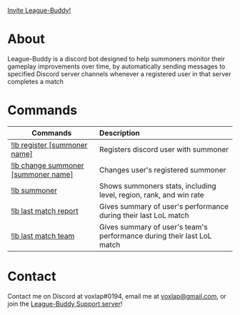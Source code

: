 [Invite League-Buddy!](https://discordapp.com/api/oauth2/authorize?client_id=419157772421300235&permissions=384000&scope=bot)

# About
League-Buddy is a discord bot designed to help summoners monitor their gameplay improvements over time, by automatically sending messages to specified Discord server channels whenever a registered user in that server completes a match
# Commands
| **Commands**                | **Description**                                                      |
|-----------------------------|:---------------------------------------------------------------------|
|[!lb register [summoner name]](https://raw.githubusercontent.com/voxlap/League-Discord-Buddy/master/register.png) |Registers discord user with summoner
|[!lb change summoner [summoner name]]()|Changes user's registered summoner|
|[!lb summoner]()|Shows summoners stats, including level, region, rank, and win rate||
|[!lb last match report](https://raw.githubusercontent.com/voxlap/League-Discord-Buddy/master/report.png)|Gives summary of user's performance during their last LoL match       |
|[!lb last match team](https://raw.githubusercontent.com/voxlap/League-Discord-Buddy/master/team.png) |Gives summary of user's team's performance during their last LoL match|


# Contact
Contact me on Discord at voxlap#0194, email me at voxlap@gmail.com, or join the [League-Buddy Support server](https://discord.gg/hgqmWPY)!

